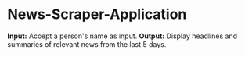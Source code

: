 # News-Scraper-Application

**Input:** Accept a person's name as input.
**Output:** Display headlines and summaries of relevant news from the last 5 days.